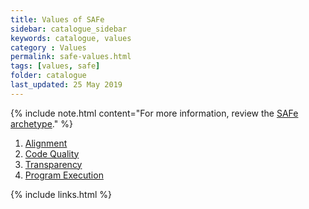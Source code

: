 ```yaml
---
title: Values of SAFe
sidebar: catalogue_sidebar
keywords: catalogue, values
category : Values
permalink: safe-values.html
tags: [values, safe]
folder: catalogue
last_updated: 25 May 2019
---
```


{% include note.html content="For more information, review the [SAFe archetype](safe-archetype)." %}

1. [Alignment](value-safe-alignment)
1. [Code Quality](value-safe-codequality)
1. [Transparency](value-safe-transparency)
1. [Program Execution](value-safe-programexecution)

{% include links.html %}

